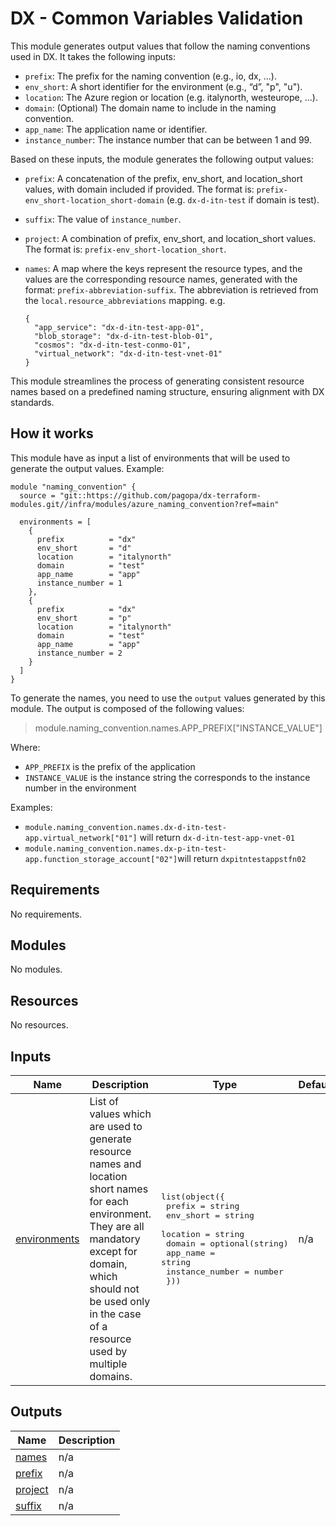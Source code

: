 # DX - Common Variables Validation

This module generates output values that follow the naming conventions used in DX. It takes the following inputs:

- `prefix`: The prefix for the naming convention (e.g., io, dx, ...).
- `env_short`: A short identifier for the environment (e.g., “d”, "p", "u").
- `location`: The Azure region or location (e.g. italynorth, westeurope, ...).
- `domain`: (Optional) The domain name to include in the naming convention.
- `app_name`: The application name or identifier.
- `instance_number`: The instance number that can be between 1 and 99.

Based on these inputs, the module generates the following output values:

- `prefix`: A concatenation of the prefix, env_short, and location_short values, with domain included if provided. The format is:
`prefix-env_short-location_short-domain` (e.g. `dx-d-itn-test` if domain is test).
- `suffix`: The value of `instance_number`.
- `project`: A combination of prefix, env_short, and location_short values. The format is:
`prefix-env_short-location_short`.
- `names`: A map where the keys represent the resource types, and the values are the corresponding resource names, generated with the format:
`prefix-abbreviation-suffix`. The abbreviation is retrieved from the `local.resource_abbreviations` mapping.
  e.g.

  ```hcl
  {
    "app_service": "dx-d-itn-test-app-01",
    "blob_storage": "dx-d-itn-test-blob-01",
    "cosmos": "dx-d-itn-test-conmo-01",
    "virtual_network": "dx-d-itn-test-vnet-01"
  }
  ```

This module streamlines the process of generating consistent resource names based on a predefined naming structure, ensuring alignment with DX standards.

## How it works

This module have as input a list of environments that will be used to generate the output values.
Example:

```hcl
module "naming_convention" {
  source = "git::https://github.com/pagopa/dx-terraform-modules.git//infra/modules/azure_naming_convention?ref=main"

  environments = [
    {
      prefix          = "dx"
      env_short       = "d"
      location        = "italynorth"
      domain          = "test"
      app_name        = "app"
      instance_number = 1
    },
    {
      prefix          = "dx"
      env_short       = "p"
      location        = "italynorth"
      domain          = "test"
      app_name        = "app"
      instance_number = 2
    }
  ]
}
```

To generate the names, you need to use the `output` values generated by this module.
The output is composed of the following values:
> module.naming_convention.names.APP_PREFIX["INSTANCE_VALUE"]

Where:

- `APP_PREFIX` is the prefix of the application
- `INSTANCE_VALUE` is the instance string the corresponds to the instance number in the environment

Examples:

- `module.naming_convention.names.dx-d-itn-test-app.virtual_network["01"]` will return `dx-d-itn-test-app-vnet-01`
- `module.naming_convention.names.dx-p-itn-test-app.function_storage_account["02"]`will return `dxpitntestappstfn02`

<!-- markdownlint-disable -->
<!-- BEGIN_TF_DOCS -->
## Requirements

No requirements.

## Modules

No modules.

## Resources

No resources.

## Inputs

| Name | Description | Type | Default | Required |
|------|-------------|------|---------|:--------:|
| <a name="input_environments"></a> [environments](#input\_environments) | List of values which are used to generate resource names and location short names for each environment. They are all mandatory except for domain, which should not be used only in the case of a resource used by multiple domains. | <pre>list(object({<br/>    prefix          = string<br/>    env_short       = string<br/>    location        = string<br/>    domain          = optional(string)<br/>    app_name        = string<br/>    instance_number = number<br/>  }))</pre> | n/a | yes |

## Outputs

| Name | Description |
|------|-------------|
| <a name="output_names"></a> [names](#output\_names) | n/a |
| <a name="output_prefix"></a> [prefix](#output\_prefix) | n/a |
| <a name="output_project"></a> [project](#output\_project) | n/a |
| <a name="output_suffix"></a> [suffix](#output\_suffix) | n/a |
<!-- END_TF_DOCS -->
